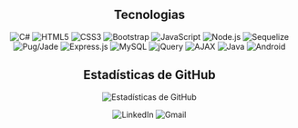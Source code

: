 
<h2 align="center">Tecnologias</h1>
<p align="center">
  <img src="https://img.shields.io/badge/-C%23-239120?style=flat&logo=c-sharp&logoColor=white" alt="C#">

  <img src="https://img.shields.io/badge/-HTML5-E34F26?style=flat&logo=html5&logoColor=white" alt="HTML5">

  <img src="https://img.shields.io/badge/-CSS3-1572B6?style=flat&logo=css3&logoColor=white" alt="CSS3">

  <img src="https://img.shields.io/badge/-Bootstrap-563D7C?style=flat&logo=bootstrap&logoColor=white" alt="Bootstrap">

  <img src="https://img.shields.io/badge/-JavaScript-F7DF1E?style=flat-square&logo=javascript&logoColor=white" alt="JavaScript">
  
  <img src="https://img.shields.io/badge/-Node.js-43853D?style=flat&logo=node.js&logoColor=white" alt="Node.js">

  <img src="https://img.shields.io/badge/-Sequelize-52B0E7?style=flat&logo=sequelize&logoColor=white" alt="Sequelize">

  <img src="https://img.shields.io/badge/-Pug/Jade-A86454?style=flat&logo=pug&logoColor=white" alt="Pug/Jade">


  <img src="https://img.shields.io/badge/-Express.js-000000?style=flat&logo=express&logoColor=white" alt="Express.js">

<img src="https://img.shields.io/badge/-MySQL-4479A1?style=flat&logo=mysql&logoColor=white" alt="MySQL">

  <img src="https://img.shields.io/badge/-jQuery-0769AD?style=flat&logo=jquery&logoColor=white" alt="jQuery">


  <img src="https://img.shields.io/badge/-AJAX-0769AD?style=flat&logo=ajax&logoColor=white" alt="AJAX">

  <img src="https://img.shields.io/badge/-Java-007396?style=flat&logo=java&logoColor=white" alt="Java">

  <img src="https://img.shields.io/badge/-Android-green?style=flat&logo=android&logoColor=white" alt="Android">
</p>



<h2 align="center">Estadísticas de GitHub</h2>
<p align="center">
  <img src="https://github-readme-streak-stats.herokuapp.com?user=ValentinCasas&theme=dark&locale=es" alt="Estadísticas de GitHub" />
</p>


<!-- LinkedIn -->
<p align="center">
  <img src="https://img.shields.io/badge/-LinkedIn-0077B5?style=flat&logo=linkedin&logoColor=white" alt="LinkedIn">

  <img src="https://img.shields.io/badge/-Gmail-D14836?style=flat&logo=gmail&logoColor=white" alt="Gmail">
</p>










